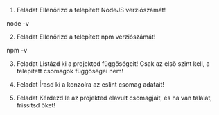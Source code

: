 1. Feladat
Ellenőrizd a telepített NodeJS verziószámát!

node -v

2. Feladat
Ellenőrizd a telepített npm verziószámát!

npm -v

3. Feladat
Listázd ki a projekted függőségeit! Csak az első szint kell, a telepített csomagok függőségei nem!



4. Feladat
Írasd ki a konzolra az eslint csomag adatait!

5. Feladat
Kérdezd le az projekted elavult csomagjait, és ha van találat, frissítsd őket!